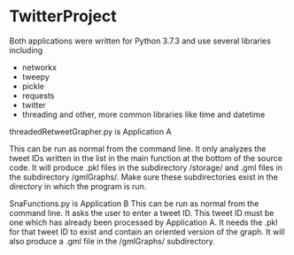 # TwitterProject
Both applications were written for Python 3.7.3 and use several libraries including
- networkx
- tweepy
- pickle
- requests
- twitter
- threading
and other, more common libraries like time and datetime


threadedRetweetGrapher.py is Application A

This can be run as normal from the command line. It only analyzes the tweet IDs written in the list in the main function at the bottom of the source code. It will produce .pkl files in the subdirectory /storage/ and .gml files in the subdirectory /gmlGraphs/. Make sure these subdirectories exist in the directory in which the program is run.

SnaFunctions.py is Application B
This can be run as normal from the command line. It asks the user to enter a tweet ID. This tweet ID must be one which has already been processed by Application A. It needs the .pkl for that tweet ID to exist and contain an oriented version of the graph. It will also produce a .gml file in the /gmlGraphs/ subdirectory.


